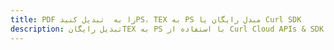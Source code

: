 ---title: PDF را به  تبدیل کنیدPS، TEX به PS مبدل رایگان یا Curl SDKdescription: تبدیل رایگانTEX به PS با استفاده از Curl Cloud APIs & SDK همچنین اسناد PDF را در Cloud ایجاد، ویرایش و رندر کنید.---